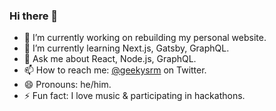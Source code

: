 ### Hi there 👋

- 🔭 I’m currently working on rebuilding my personal website.
- 🌱 I’m currently learning Next.js, Gatsby, GraphQL.
- 💬 Ask me about React, Node.js, GraphQL.
- 📫 How to reach me: [@geekysrm](https://twitter.com/geekysrm) on Twitter.
- 😄 Pronouns: he/him.
- ⚡ Fun fact: I love music & participating in hackathons.

<!--- 👯 I’m looking to collaborate on  -->
<!---- 🤔 I’m looking for help with ... -->

